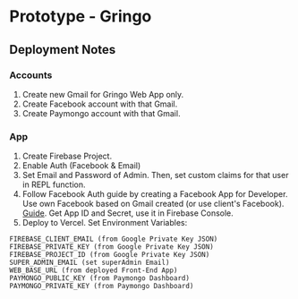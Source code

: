 # Prototype - Gringo

## Deployment Notes

### Accounts

1. Create new Gmail for Gringo Web App only.
2. Create Facebook account with that Gmail.
3. Create Paymongo account with that Gmail.

### App

1. Create Firebase Project.
2. Enable Auth (Facebook & Email)
3. Set Email and Password of Admin. Then, set custom claims for that user in REPL function.
4. Follow Facebook Auth guide by creating a Facebook App for Developer. Use own Facebook based on Gmail created (or use client's Facebook). [Guide](https://firebase.google.com/docs/auth/web/facebook-login#before_you_begin). Get App ID and Secret, use it in Firebase Console.
5. Deploy to Vercel. Set Environment Variables:

```
FIREBASE_CLIENT_EMAIL (from Google Private Key JSON)
FIREBASE_PRIVATE_KEY (from Google Private Key JSON)
FIREBASE_PROJECT_ID (from Google Private Key JSON)
SUPER_ADMIN_EMAIL (set superAdmin Email)
WEB_BASE_URL (from deployed Front-End App)
PAYMONGO_PUBLIC_KEY (from Paymongo Dashboard)
PAYMONGO_PRIVATE_KEY (from Paymongo Dashboard)
```
